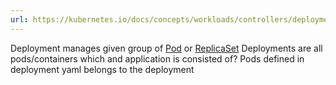 ```yaml
---
url: https://kubernetes.io/docs/concepts/workloads/controllers/deployment/
---
```



Deployment manages given group of [Pod](Pod.md) or [ReplicaSet](ReplicaSet.md)
Deployments are all pods/containers which and application is consisted of?
Pods defined in deployment yaml belongs to the deployment

